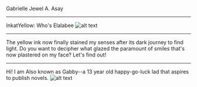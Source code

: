 
Gabrielle Jewel A. Asay
- - -
InkatYellow: Who's Elalabee
![alt text](https://i.pinimg.com/564x/03/6d/60/036d602cbe06182a09da7f986848b622.jpg)
- - -
The yellow ink now finally stained my senses after its dark journey to find light. Do you want to decipher what glazed the paramount of smiles that's now plastered on my face? Let's find out!
- - -
Hi! I am Also known as Gabby--a 13 year old happy-go-luck lad that aspires to publish novels. 
![alt text](https://i.pinimg.com/564x/7a/18/42/7a1842663cc4448a3c9b6dbb0ac658e3.jpg)
